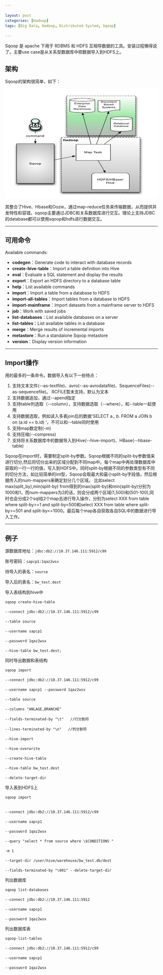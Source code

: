 ```yaml
---

layout: post
categories: [Hadoop]
tags: [Big Data, Hadoop, Distributed System, Sqoop]

---
```


Sqoop 是 apache 下用于 RDBMS 和 HDFS 互相导数据的工具。安装过程懒得说了。主要use case是从关系型数据库中把数据导入到HDFS上。

## 架构

Sqoop的架构很简单，如下：

![image](https://raw.githubusercontent.com/kakack/kakack.github.io/master/_images/161141.jpg)

其整合了Hive、Hbase和Oozie，通过map-reduce任务来传输数据，从而提供并发特性和容错。sqoop主要通过JDBC和关系数据库进行交互。理论上支持JDBC的database都可以使用sqoop和hdfs进行数据交互。

- - -

## 可用命令

Available commands:


- **codegen**：Generate code to interact with database records
- **create-hive-table**：Import a table definition into Hive
- **eval**：Evaluate a SQL statement and display the results
- **export**：Export an HDFS directory to a database table
- **help**：List available commands
- **import**：Import a table from a database to HDFS
- **import-all-tables**：Import tables from a database to HDFS
- **import-mainframe**：Import datasets from a mainframe server to HDFS
- **job**：Work with saved jobs
- **list-databases**：List available databases on a server
- **list-tables**：List available tables in a database
- **merge**：Merge results of incremental imports
- **metastore**：Run a standalone Sqoop metastore
- **version**：Display version information

- - -

## Import操作

用的最多的一条命令。数据导入有以下一些特点：

1. 支持文本文件(--as-textfile)、avro(--as-avrodatafile)、SequenceFiles(--as-sequencefile)。 RCFILE暂未支持，默认为文本
2. 支持数据追加，通过--apend指定
3. 支持table列选取（--column），支持数据选取（--where），和--table一起使用
4. 支持数据选取，例如读入多表join后的数据'SELECT a.*, b.* FROM a JOIN b on (a.id == b.id) ‘，不可以和--table同时使用
5. 支持map数定制(-m)
6. 支持压缩(--compress)
7. 支持将关系数据库中的数据导入到Hive(--hive-import)、HBase(--hbase-table)


Sqoop在import时，需要制定split-by参数。Sqoop根据不同的split-by参数值来进行切分,然后将切分出来的区域分配到不同map中。每个map中再处理数据库中获取的一行一行的值，写入到HDFS中。同时split-by根据不同的参数类型有不同的切分方法，如比较简单的int型，Sqoop会取最大和最小split-by字段值，然后根据传入的num-mappers来确定划分几个区域。 比如select max(split_by),min(split-by) from得到的max(split-by)和min(split-by)分别为1000和1，而num-mappers为2的话，则会分成两个区域(1,500)和(501-100),同时也会分成2个sql给2个map去进行导入操作，分别为select XXX from table where split-by>=1 and split-by<500和select XXX from table where split-by>=501 and split-by<=1000。最后每个map各自获取各自SQL中的数据进行导入工作。

- - -

## 例子

源数据库地址：`jdbc:db2://10.37.146.111:5912/c99`

账号密码：`sapcp1:1qaz2wsx`

待导入的表名：`source`

导入后的表名：`bw_test.dest`

导入表结构到hive中

```
sqoop create-hive-table

--connect jdbc:db2://10.37.146.111:5912/c99

--table source 

--username sapcp1 

--password 1qaz2wsx 

--hive-table bw_test.dest;
```

同时导出数据和表结构

```
sqoop import 

--connect jdbc:db2://10.37.146.111:5912/c99 

--username sapcp1 --password 1qaz2wsx 

--table source 

--columns "ANLAGE,BRANCHE" 

--fields-terminated-by "\t"   //行分割符

--lines-terminated-by "\n"   //列分割符

--hive-import 

--hive-overwrite 

--create-hive-table 

--hive-table bw_test.dest 

--delete-target-dir
```


导入表到HDFS上

```
sqoop import  


--connect jdbc:db2://10.37.146.111:5912/c99  

--username sapcp1 

--password 1qaz2wsx 

--query "select * from source where \$CONDITIONS "  

-m 1  

--target-dir /user/hive/warehouse/bw_test.db/dest

--fields-terminated-by "\001" --delete-target-dir

```


列出数据库



```
sqoop list-databases

--connect jdbc:db2://10.37.146.111:5912 

--username sapcp1 

--password 1qaz2wsx
```
列出数据库表

```
sqoop-list-tables 

--connect jdbc:db2://10.37.146.111:5912/c99 

--username sapcp1 

--password 1qaz2wsx
```

  
